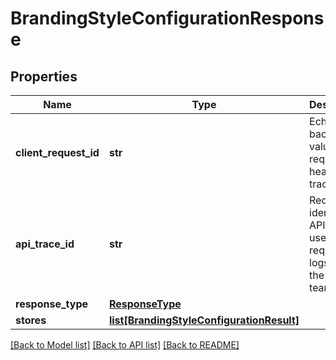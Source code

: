 # BrandingStyleConfigurationResponse

## Properties
Name | Type | Description | Notes
------------ | ------------- | ------------- | -------------
**client_request_id** | **str** | Echoes back the value in the request header for tracking. | [optional] 
**api_trace_id** | **str** | Request identifier in API, can be used to request logs from the support team. | [optional] 
**response_type** | [**ResponseType**](ResponseType.md) |  | [optional] 
**stores** | [**list[BrandingStyleConfigurationResult]**](BrandingStyleConfigurationResult.md) |  | [optional] 

[[Back to Model list]](../README.md#documentation-for-models) [[Back to API list]](../README.md#documentation-for-api-endpoints) [[Back to README]](../README.md)


